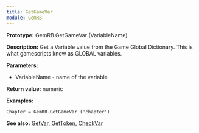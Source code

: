 ```yaml
---
title: GetGameVar
module: GemRB
---
```


**Prototype:** GemRB.GetGameVar (VariableName)

**Description:** Get a Variable value from the Game Global Dictionary. This 
is what gamescripts know as GLOBAL variables. 

**Parameters:**
  * VariableName - name of the variable

**Return value:** numeric

**Examples:**

    Chapter = GemRB.GetGameVar ('chapter')

**See also:** [GetVar](GetVar.md), [GetToken](GetToken.md), [CheckVar](CheckVar.md)
